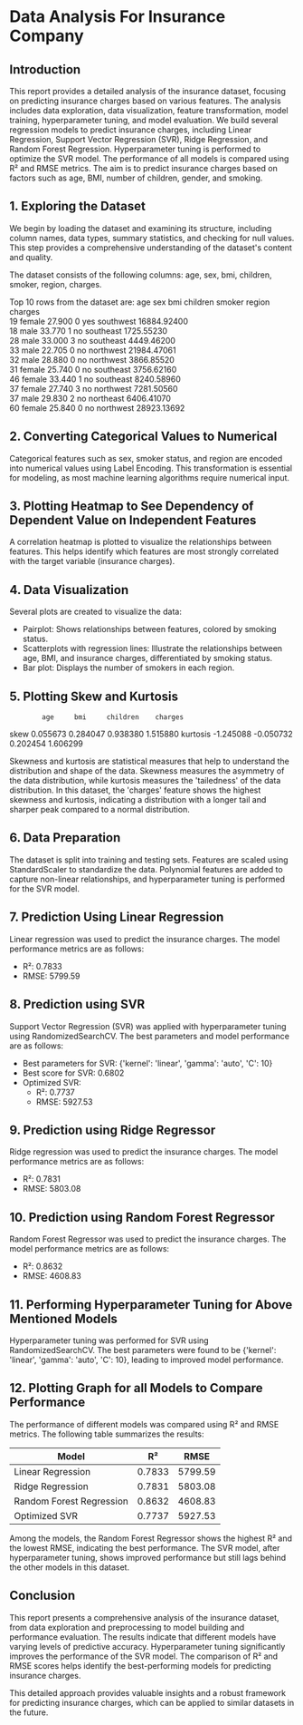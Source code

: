 # Data Analysis For Insurance Company

## Introduction
This report provides a detailed analysis of the insurance dataset, focusing on predicting insurance charges based on various features. The analysis includes data exploration, data visualization, feature transformation, model training, hyperparameter tuning, and model evaluation. We build several regression models to predict insurance charges, including Linear Regression, Support Vector Regression (SVR), Ridge Regression, and Random Forest Regression. Hyperparameter tuning is performed to optimize the SVR model. The performance of all models is compared using R² and RMSE metrics. The aim is to predict insurance charges based on factors such as age, BMI, number of children, gender, and smoking.

## 1. Exploring the Dataset
We begin by loading the dataset and examining its structure, including column names, data types, summary statistics, and checking for null values. This step provides a comprehensive understanding of the dataset's content and quality.

The dataset consists of the following columns: age, sex, bmi, children, smoker, region, charges.

Top 10 rows from the dataset are:
age     sex     bmi  children smoker     region      charges <br>
19    female   27.900 0       yes     southwest 16884.92400 <br>
18    male     33.770 1       no      southeast 1725.55230 <br>
28    male     33.000 3       no      southeast 4449.46200 <br>
33    male     22.705 0       no      northwest 21984.47061 <br>
32    male     28.880 0       no      northwest 3866.85520 <br>
31    female   25.740 0       no      southeast 3756.62160 <br>
46    female   33.440 1       no      southeast 8240.58960 <br>
37    female   27.740 3       no      northwest 7281.50560 <br>
37    male     29.830 2       no      northeast 6406.41070 <br>
60    female   25.840 0       no      northwest 28923.13692 <br>


## 2. Converting Categorical Values to Numerical
Categorical features such as sex, smoker status, and region are encoded into numerical values using Label Encoding. This transformation is essential for modeling, as most machine learning algorithms require numerical input.

## 3. Plotting Heatmap to See Dependency of Dependent Value on Independent Features
A correlation heatmap is plotted to visualize the relationships between features. This helps identify which features are most strongly correlated with the target variable (insurance charges).

## 4. Data Visualization
Several plots are created to visualize the data:
- Pairplot: Shows relationships between features, colored by smoking status.
- Scatterplots with regression lines: Illustrate the relationships between age, BMI, and insurance charges, differentiated by smoking status.
- Bar plot: Displays the number of smokers in each region.

## 5. Plotting Skew and Kurtosis
	        age	    bmi	    children	charges
skew     0.055673 0.284047 0.938380 1.515880
kurtosis -1.245088 -0.050732 0.202454 1.606299

Skewness and kurtosis are statistical measures that help to understand the distribution and shape of the data. Skewness measures the asymmetry of the data distribution, while kurtosis measures the 'tailedness' of the data distribution. In this dataset, the 'charges' feature shows the highest skewness and kurtosis, indicating a distribution with a longer tail and sharper peak compared to a normal distribution.

## 6. Data Preparation
The dataset is split into training and testing sets. Features are scaled using StandardScaler to standardize the data. Polynomial features are added to capture non-linear relationships, and hyperparameter tuning is performed for the SVR model.

## 7. Prediction Using Linear Regression
Linear regression was used to predict the insurance charges. The model performance metrics are as follows:
- R²: 0.7833
- RMSE: 5799.59

## 8. Prediction using SVR
Support Vector Regression (SVR) was applied with hyperparameter tuning using RandomizedSearchCV. The best parameters and model performance are as follows:
- Best parameters for SVR: {'kernel': 'linear', 'gamma': 'auto', 'C': 10}
- Best score for SVR: 0.6802
- Optimized SVR:
  - R²: 0.7737
  - RMSE: 5927.53

## 9. Prediction using Ridge Regressor
Ridge regression was used to predict the insurance charges. The model performance metrics are as follows:
- R²: 0.7831
- RMSE: 5803.08

## 10. Prediction using Random Forest Regressor
Random Forest Regressor was used to predict the insurance charges. The model performance metrics are as follows:
- R²: 0.8632
- RMSE: 4608.83

## 11. Performing Hyperparameter Tuning for Above Mentioned Models
Hyperparameter tuning was performed for SVR using RandomizedSearchCV. The best parameters were found to be {'kernel': 'linear', 'gamma': 'auto', 'C': 10}, leading to improved model performance.

## 12. Plotting Graph for all Models to Compare Performance
The performance of different models was compared using R² and RMSE metrics. The following table summarizes the results:

| Model                    | R²        | RMSE       |
|--------------------------|-----------|------------|
| Linear Regression        | 0.7833    | 5799.59    |
| Ridge Regression         | 0.7831    | 5803.08    |
| Random Forest Regression | 0.8632    | 4608.83    |
| Optimized SVR            | 0.7737    | 5927.53    |

Among the models, the Random Forest Regressor shows the highest R² and the lowest RMSE, indicating the best performance. The SVR model, after hyperparameter tuning, shows improved performance but still lags behind the other models in this dataset.

## Conclusion
This report presents a comprehensive analysis of the insurance dataset, from data exploration and preprocessing to model building and performance evaluation. The results indicate that different models have varying levels of predictive accuracy. Hyperparameter tuning significantly improves the performance of the SVR model. The comparison of R² and RMSE scores helps identify the best-performing models for predicting insurance charges.

This detailed approach provides valuable insights and a robust framework for predicting insurance charges, which can be applied to similar datasets in the future.

